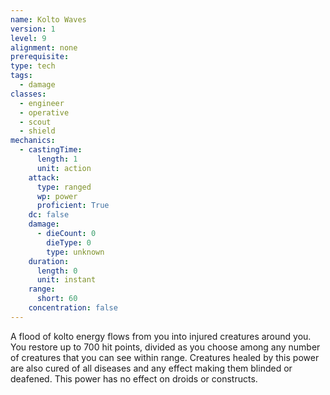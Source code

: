 ```yaml
---
name: Kolto Waves
version: 1
level: 9
alignment: none
prerequisite: 
type: tech
tags:
  - damage
classes:
  - engineer
  - operative
  - scout
  - shield
mechanics:
  - castingTime:
      length: 1
      unit: action
    attack:
      type: ranged
      wp: power
      proficient: True
    dc: false
    damage:
      - dieCount: 0
        dieType: 0
        type: unknown
    duration:
      length: 0
      unit: instant
    range:
      short: 60
    concentration: false
---
```

A flood of kolto energy flows from you into injured creatures around you. You restore up to 700 hit points, divided as you choose among any number of creatures that you can see within range. Creatures healed by this power are also cured of all diseases and any effect making them blinded or deafened. This power has no effect on droids or constructs.
    